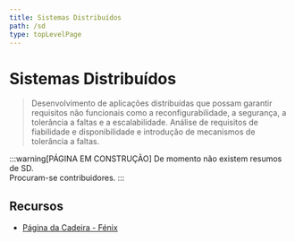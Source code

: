 ```yaml
---
title: Sistemas Distribuídos
path: /sd
type: topLevelPage
---
```


# Sistemas Distribuídos

> Desenvolvimento de aplicações distribuídas que possam garantir requisitos não funcionais como a reconfigurabilidade,
> a segurança, a tolerância a faltas e a escalabilidade.
> Análise de requisitos de fiabilidade e disponibilidade e introdução de mecanismos de tolerância a faltas.

:::warning[PÁGINA EM CONSTRUÇÃO]
De momento não existem resumos de SD.  
Procuram-se contribuidores.
:::

## Recursos

- [Página da Cadeira - Fénix](https://fenix.tecnico.ulisboa.pt/disciplinas/SDis2/2022-2023/2-semestre)
